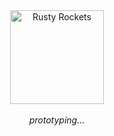 <br>
<br>
<p align="center">
<img src="https://upload.wikimedia.org/wikipedia/commons/8/85/Fxemoji_u1F680.svg" width="150" align="center" title="Rusty Rockets">
<br><br>
<em>prototyping...</em>
</p>
